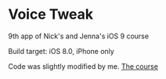 # Voice Tweak
9th app of Nick's and Jenna's iOS 9 course

Build target: iOS 8.0, iPhone only

Code was slightly modified by me. [The course](https://www.udemy.com/ios-9-swift-2-xcode-7-make-an-app-programming-code-ios9-dev/)

